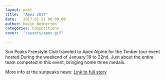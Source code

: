 ```yaml
---
layout: post
title:  "Apex 2017"
date:   2017-01-22 00:00:00
author: Kevin Netherton
categories: Competitions
cover:  "/assets/apex.gif"

---
```


Sun Peaks Freestyle Club traveled to Apex Alpine for the Timber tour event hosted 
During the weekend of January 19 to 22nd. Just about the entire team competed in 
this event, bringing home three medals.

More info at the sunpeaks news:
[Link to full story](http://sunpeaksnews.com/three-medals-for-freestyle-club-in-apex-21722.htm)
